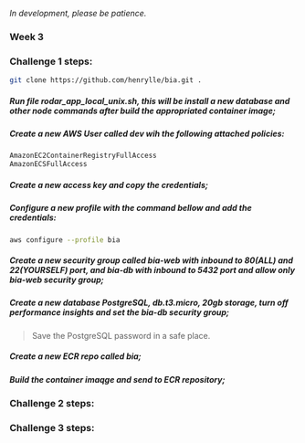 *In development, please be patience.*

### Week 3

### Challenge 1 steps:

```sh
git clone https://github.com/henrylle/bia.git .
```
##### Run file rodar_app_local_unix.sh, this will be install a new database and other node commands after build the appropriated container image;
##### Create a new AWS User called dev wih the following attached policies:
```sh
AmazonEC2ContainerRegistryFullAccess
AmazonECSFullAccess
```
##### Create a new access key and copy the credentials;
##### Configure a new profile with the command bellow and add the credentials:
```sh
aws configure --profile bia
```
##### Create a new security group called bia-web with inbound to 80(ALL) and 22(YOURSELF) port, and bia-db with inbound to 5432 port and allow only bia-web security group;
##### Create a new database PostgreSQL, db.t3.micro, 20gb storage, turn off performance insights and set the bia-db security group;
> Save the PostgreSQL password in a safe place.
##### Create a new ECR repo called bia;
##### Build the container imaqge and send to ECR repository;


### Challenge 2 steps:

### Challenge 3 steps:



